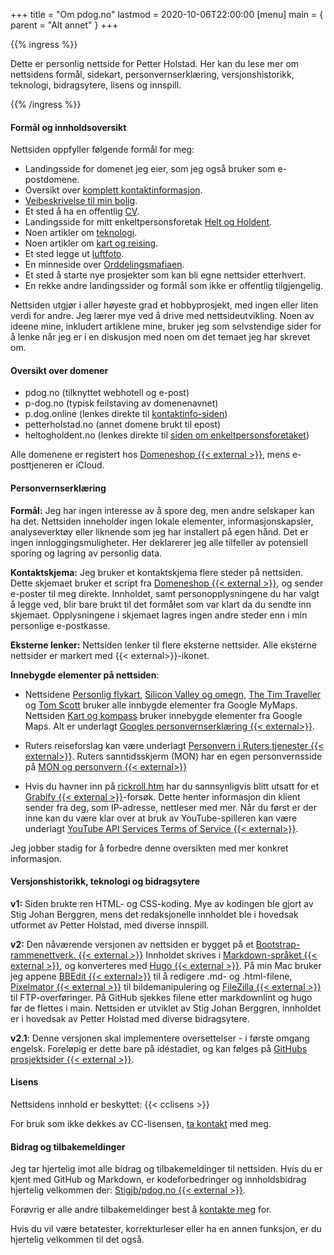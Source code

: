 +++
title = "Om pdog.no"
lastmod = 2020-10-06T22:00:00
[menu]
main = { parent = "Alt annet" }
+++

{{% ingress %}}

Dette er personlig nettside for Petter Holstad. Her kan du lese mer om nettsidens formål, sidekart,
personvernserklæring, versjonshistorikk, teknologi, bidragsytere, lisens og innspill.

{{% /ingress %}}

#### Formål og innholdsoversikt

Nettsiden oppfyller følgende formål for meg:

- Landingsside for domenet jeg eier, som jeg også bruker som e-postdomene.  
- Oversikt over [komplett kontaktinformasjon](../kontaktinfo).  
- [Veibeskrivelse til min bolig](../visitt).  
- Et sted å ha en offentlig [CV](../cv).  
- Landingsside for mitt enkeltpersonsforetak [Helt og Holdent](../heltogholdent).  
- Noen artikler om [teknologi](../teknologi).  
- Noen artikler om [kart og reising](../kartogreiser).  
- Et sted legge ut [luftfoto](../luftfoto).  
- En minneside over [Orddelingsmafiaen](../orddelingsmafiaen).
- Et sted å starte nye prosjekter som kan bli egne nettsider etterhvert.  
- En rekke andre landingssider og formål som ikke er offentlig tilgjengelig.

Nettsiden utgjør i aller høyeste grad et hobbyprosjekt, med ingen eller liten verdi for andre. Jeg
lærer mye ved å drive med nettsideutvikling. Noen av ideene mine, inkludert artiklene mine, bruker
jeg som selvstendige sider for å lenke når jeg er i en diskusjon med noen om det temaet jeg har
skrevet om.

#### Oversikt over domener

- pdog.no (tilknyttet webhotell og e-post)  
- p-dog.no (typisk feilstaving av domenenavnet)  
- p.dog.online (lenkes direkte til [kontaktinfo-siden](../kontaktinfo))  
- petterholstad.no (annet domene brukt til epost)  
- heltogholdent.no  (lenkes direkte til [siden om enkeltpersonsforetaket](../heltogholdent))

Alle domenene er registert hos [Domeneshop {{< external >}}](https://domene.shop), mens
e-posttjeneren er iCloud.

#### Personvernserklæring

**Formål:** Jeg har ingen interesse av å spore deg, men andre selskaper kan ha det. Nettsiden
inneholder ingen lokale elementer, informasjonskapsler, analyseverktøy eller liknende som jeg har
installert på egen hånd. Det er ingen innloggingsmuligheter. Her deklarerer jeg alle tilfeller av
potensiell sporing og lagring av personlig data.

**Kontaktskjema:** Jeg bruker et kontaktskjema flere steder på nettsiden. Dette skjemaet bruker et
script fra [Domeneshop {{< external >}}](https://domene.shop/faq?id=61&section=21), og sender
e-poster til meg direkte. Innholdet, samt personopplysningene du har valgt å legge ved, blir bare
brukt til det formålet som var klart da du sendte inn skjemaet. Opplysningene i skjemaet lagres
ingen andre steder enn i min personlige e-postkasse.

**Eksterne lenker:** Nettsiden lenker til flere eksterne nettsider. Alle eksterne nettsider er
markert med {{< external>}}-ikonet.

**Innebygde elementer på nettsiden**:

- Nettsidene [Personlig flykart](reisekart), [Silicon Valley og omegn](sv), [The Tim
Traveller](timtraveller) og [Tom Scott](tomscott) bruker alle innbygde elementer fra Google MyMaps.
Nettsiden [Kart og kompass](visitt/kartogkompass) bruker innebygde elementer fra Google Maps. Alt er
underlagt
[Googles personvernserklæring {{< external>}}](https://safety.google/privacy/).

- Ruters reiseforslag kan være underlagt
[Personvern i Ruters tjenester {{< external>}}](https://ruter.no/fa-hjelp/vilkar/personvern/). 
Ruters sanntidsskjerm (MON) har en egen personvernsside på
[MON og personvern {{< external>}}][mon]

- Hvis du havner inn på [rickroll.htm](http://pdog.no/rickroll) har du sannsynligvis blitt utsatt
  for et [Grabify {{< external >}}](https://grabify.link)-forsøk.  Dette henter informasjon din
klient sender fra
  deg, som IP-adresse, nettleser med mer. Når du først er der inne kan du være klar over at bruk av
YouTube-spilleren kan være underlagt
[YouTube API Services Terms of Service {{< external>}}][yt].

Jeg jobber stadig for å forbedre denne oversikten med mer konkret informasjon.  

#### Versjonshistorikk, teknologi og bidragsytere

**v1:** Siden brukte ren HTML- og CSS-koding. Mye av kodingen ble gjort av Stig Johan Berggren, mens
det redaksjonelle innholdet ble i hovedsak utformet av Petter Holstad, med diverse innspill.

**v2:** Den nåværende versjonen av nettsiden er bygget på et
[Bootstrap-rammenettverk. {{< external >}}](https://getbootstrap.com) Innholdet skrives i
[Markdown-språket {{< external >}}](https://daringfireball.net/projects/markdown/syntax), og
konverteres med
[Hugo {{< external >}}](https://gohugo.io). På min Mac bruker jeg appene
[BBEdit {{< external>}}](https://www.barebones.com/products/bbedit/) til å redigere
.md- og .html-filene, [Pixelmator {{< external >}}](https://www.pixelmator.com) til
bildemanipulering og
[FileZilla {{< external >}}](https://filezilla-project.org) til FTP-overføringer. På GitHub sjekkes
filene etter markdownlint og hugo før de flettes i main. Nettsiden er utviklet av Stig Johan
Berggren, innholdet er i hovedsak av Petter Holstad med diverse bidragsytere.

**v2.1**: Denne versjonen skal implementere oversettelser - i første omgang engelsk. Foreløpig er
dette bare på idéstadiet, og kan følges på [GitHubs prosjektsider {{< external >}}](git2).

#### Lisens

Nettsidens innhold er beskyttet: {{< cclisens >}}

For bruk som ikke dekkes av CC-lisensen, [ta kontakt](../kontaktinfo) med meg.

#### Bidrag og tilbakemeldinger

Jeg tar hjertelig imot alle bidrag og tilbakemeldinger til nettsiden. Hvis du er kjent med GitHub og
Markdown, er kodeforbedringer og innholdsbidrag hjertelig velkommen der:
[Stigjb/pdog.no {{< external >}}][git].

Forøvrig er alle andre tilbakemeldinger best å [kontakte meg](../kontaktinfo) for.

Hvis du vil være betatester, korrekturleser eller ha en annen funksjon, er du hjertelig velkommen
til det også.

[yt]: https://developers.google.com/youtube/terms/api-services-terms-of-service-emea#user-privacy
[mon]: https://ruter.no/fa-hjelp/vilkar/personvern/mon-og-personvern
[git]: https://github.com/Stigjb/pdog.no
[git2]: https://github.com/Stigjb/pdog.no/projects/1
